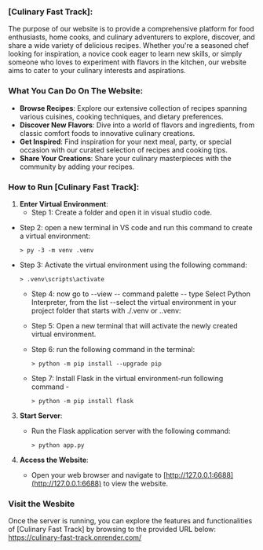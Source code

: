 ### [Culinary Fast Track]:
The purpose of our website is to provide a comprehensive platform for food enthusiasts, home cooks, and culinary adventurers to explore, discover, and share a wide variety of delicious recipes. Whether you're a seasoned chef looking for inspiration, a novice cook eager to learn new skills, or simply someone who loves to experiment with flavors in the kitchen, our website aims to cater to your culinary interests and aspirations.

### What You Can Do On The Website:

- **Browse Recipes**: Explore our extensive collection of recipes spanning various cuisines, cooking techniques, and dietary preferences.
- **Discover New Flavors**: Dive into a world of flavors and ingredients, from classic comfort foods to innovative culinary creations.
- **Get Inspired**: Find inspiration for your next meal, party, or special occasion with our curated selection of recipes and cooking tips.
- **Share Your Creations**: Share your culinary masterpieces with the community by adding your recipes.


### How to Run [Culinary Fast Track]:

1. **Enter Virtual Environment**:
   - Step 1: Create a folder and open it in visual studio code.
   
  - Step 2: open a new terminal in VS code and run this command to create a virtual environment:
    ```
    > py -3 -m venv .venv
    ```
   
   - Step 3: Activate the virtual environment using the following command:
     ```
     > .venv\scripts\activate
     ```
     - Step 4: now go to --view -- command palette -- type Select Python Interpreter, from the list --select the virtual environment in your project folder that starts with ./.venv or .\.venv:
     
     - Step 5: Open a new terminal that will activate the newly created virtual environment.
     
     - Step 6: run the following command in the terminal:
       ```
       > python -m pip install --upgrade pip
       ```
     
     - Step 7: Install Flask in the virtual environment-run following command -
       ```
       > python -m pip install flask
       ```

3. **Start Server**:
   - Run the Flask application server with the following command:
     ```
     > python app.py
     ```

4. **Access the Website**:
   - Open your web browser and navigate to [http://127.0.0.1:6688](http://127.0.0.1:6688) to view the website.

### Visit the Wesbite
Once the server is running, you can explore the features and functionalities of [Culinary Fast Track] by browsing to the provided URL below:
https://culinary-fast-track.onrender.com/
